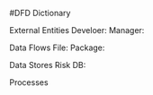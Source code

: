 #DFD Dictionary

External Entities 
Develoer: 
Manager:

Data Flows
File:
Package:

Data Stores
Risk DB:

Processes

